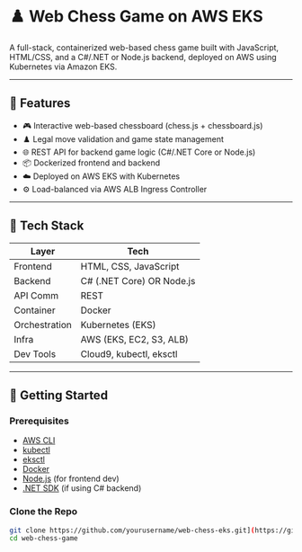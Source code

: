 # ♟️ Web Chess Game on AWS EKS

A full-stack, containerized web-based chess game built with JavaScript, HTML/CSS, and a C#/.NET or Node.js backend, deployed on AWS using Kubernetes via Amazon EKS.

---

## 📌 Features

- 🎮 Interactive web-based chessboard (chess.js + chessboard.js)
- ♟️ Legal move validation and game state management
- 🌐 REST API for backend game logic (C#/.NET Core or Node.js)
- 📦 Dockerized frontend and backend
- ☁️ Deployed on AWS EKS with Kubernetes
- ⚙️ Load-balanced via AWS ALB Ingress Controller

---

## 🧰 Tech Stack

| Layer     | Tech                      |
|-----------|---------------------------|
| Frontend  | HTML, CSS, JavaScript     |
| Backend   | C# (.NET Core) OR Node.js |
| API Comm  | REST                      |
| Container | Docker                    |
| Orchestration | Kubernetes (EKS)      |
| Infra     | AWS (EKS, EC2, S3, ALB)   |
| Dev Tools | Cloud9, kubectl, eksctl   |

---

## 🚀 Getting Started

### Prerequisites

- [AWS CLI](https://docs.aws.amazon.com/cli/latest/userguide/install-cliv2.html)
- [kubectl](https://kubernetes.io/docs/tasks/tools/)
- [eksctl](https://eksctl.io/)
- [Docker](https://www.docker.com/)
- [Node.js](https://nodejs.org/) (for frontend dev)
- [.NET SDK](https://dotnet.microsoft.com/) (if using C# backend)

### Clone the Repo

```bash
git clone https://github.com/yourusername/web-chess-eks.git](https://github.com/Jonh0330/web-chess-game.git
cd web-chess-game
